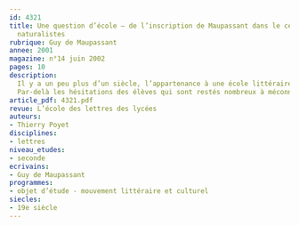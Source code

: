 ```yaml
---
id: 4321
title: Une question d’école – de l’inscription de Maupassant dans le cercle des romanciers
  naturalistes
rubrique: Guy de Maupassant
annee: 2001
magazine: n°14 juin 2002
pages: 10
description: 
  Il y a un peu plus d’un siècle, l’appartenance à une école littéraire pouvait faire l’objet de polémiques. On était naturaliste ou symboliste, partisan du seul réalisme ou carrément du vérisme… L’histoire littéraire n’étant plus guère enseignée, les points de repères font souvent défaut aux élèves. L’œuvre au programme à l’Épreuve anticipée de français 2000-2001 – un roman naturaliste de Zola ou Maupassant – a ainsi posé davantage de problèmes qu’on ne l’a entendu dire. Pourquoi étudier une œuvre ? Parce qu’elle appartient à une école spécifique et incarne un type de littérature, en l’occurrence le naturalisme ? Pour étudier un grand écrivain, Zola ou Maupassant ? Pour les deux raisons à la fois ? C’est bien là la difficulté majeure – Maupassant est-il naturaliste ?
  Par-delà les hésitations des élèves qui sont restés nombreux à méconnaître ce qu’est le naturalisme, c’est le bien- fondé de cette question même qui mérite réflexion. Au final, c’est la notion d’école littéraire qui est à interroger – qu’apporte-t-elle à la connaissance de la littérature ? Comment faut-il l’aborder, selon quels objectifs et en prenant quel(s) exemple(s) ?
article_pdf: 4321.pdf
revue: L’école des lettres des lycées
auteurs:
- Thierry Poyet
disciplines:
- lettres
niveau_etudes:
- seconde
ecrivains:
- Guy de Maupassant
programmes:
- objet d’étude - mouvement littéraire et culturel
siecles:
- 19e siècle
---
```

